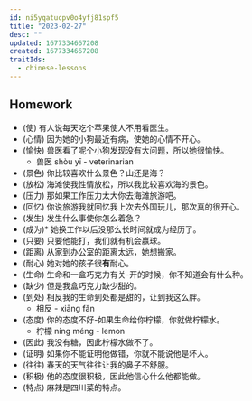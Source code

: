 ```yaml
---
id: ni5yqatucpv0o4yfj81spf5
title: "2023-02-27"
desc: ""
updated: 1677334667208
created: 1677334667208
traitIds:
  - chinese-lessons
---
```


## Homework

- (使) 有人说每天吃个苹果使人不用看医生。
- (心情) 因为她的小狗最近有病，使她的心情不开心。
- (愉快) 兽医看了呢个小狗发现没有大问题，所以她很愉快。
  - 兽医 shòu yī - veterinarian
- (景色) 你比较喜欢什么景色？山还是海？
- (放松) 海滩使我性情放松，所以我比较喜欢海的景色。
- (压力) 那如果工作压力太大你去海滩旅游吧。
- (回忆) 你说旅游我就回忆我上次去外国玩儿，那次真的很开心。
- (发生) 发生什么事使你怎么着急？
- (成为)\* 她换工作以后没那么长时间就成为经历了。
- (只要) 只要他能打，我们就有机会赢球。
- (距离) 从家到办公室的距离太远，她想搬家。
- (耐心) 她对她的孩子很**有**耐心。
- (生命) 生命和一盒巧克力有关-开的时候，你不知道会有什么种。
- (缺少) 但是我盒巧克力缺少甜的。
- (到处) 相反我的生命到处都是甜的，让到我这么胖。
  - 相反 - xiāng fǎn
- (态度) 你的态度不好-如果生命给你柠檬，你就做柠檬水。
  - 柠檬 níng méng - lemon
- (因此) 我没有糖，因此柠檬水做不了。
- (证明) 如果你不能证明他做错，你就不能说他是坏人。
- (往往) 春天的天气往往让我的鼻子不舒服。
- (积极) 他的态度很积极，因此他信心什么他都能做。
- (特点) 麻辣是四川菜的特点。
